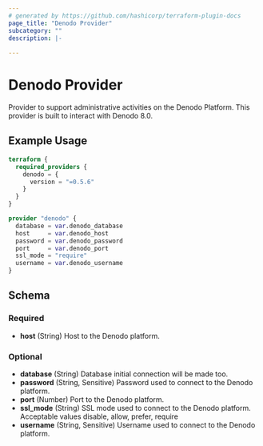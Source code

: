 ```yaml
---
# generated by https://github.com/hashicorp/terraform-plugin-docs
page_title: "Denodo Provider"
subcategory: ""
description: |-
  
---
```


# Denodo Provider

Provider to support administrative activities on the Denodo Platform. This provider is built to interact with Denodo 8.0.

## Example Usage

```terraform
terraform {
  required_providers {
    denodo = {
      version = "=0.5.6"
    }
  }
}

provider "denodo" {
  database = var.denodo_database
  host     = var.denodo_host
  password = var.denodo_password
  port     = var.denodo_port
  ssl_mode = "require"
  username = var.denodo_username
}
```

<!-- schema generated by tfplugindocs -->
## Schema

### Required

- **host** (String) Host to the Denodo platform.

### Optional

- **database** (String) Database initial connection will be made too.
- **password** (String, Sensitive) Password used to connect to the Denodo platform.
- **port** (Number) Port to the Denodo platform.
- **ssl_mode** (String) SSL mode used to connect to the Denodo platform. Acceptable values disable, allow, prefer, require
- **username** (String, Sensitive) Username used to connect to the Denodo platform.